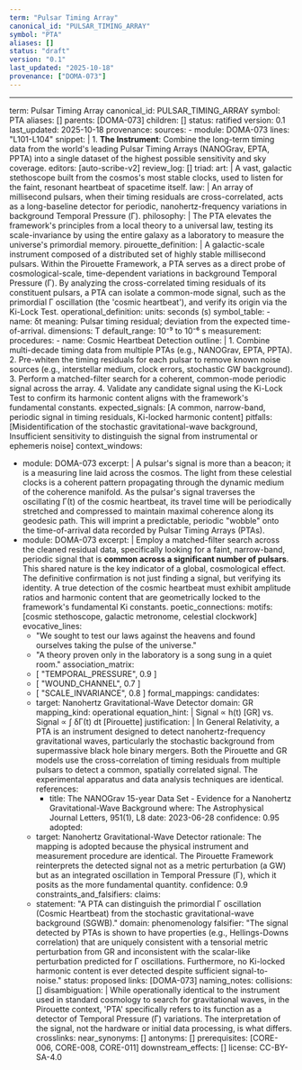 ```yaml
---
term: "Pulsar Timing Array"
canonical_id: "PULSAR_TIMING_ARRAY"
symbol: "PTA"
aliases: []
status: "draft"
version: "0.1"
last_updated: "2025-10-18"
provenance: ["DOMA-073"]
---
```


---
term: Pulsar Timing Array
canonical_id: PULSAR_TIMING_ARRAY
symbol: PTA
aliases: []
parents: [DOMA-073]
children: []
status: ratified
version: 0.1
last_updated: 2025-10-18
provenance:
  sources:
    - module: DOMA-073
      lines: "L101-L104"
      snippet: |
        1.  **The Instrument**: Combine the long-term timing data from the world's leading Pulsar Timing Arrays (NANOGrav, EPTA, PPTA) into a single dataset of the highest possible sensitivity and sky coverage.
  editors: [auto-scribe-v2]
  review_log: []
triad:
  art: |
    A vast, galactic stethoscope built from the cosmos's most stable clocks, used to listen for the faint, resonant heartbeat of spacetime itself.
  law: |
    An array of millisecond pulsars, when their timing residuals are cross-correlated, acts as a long-baseline detector for periodic, nanohertz-frequency variations in background Temporal Pressure (Γ).
  philosophy: |
    The PTA elevates the framework's principles from a local theory to a universal law, testing its scale-invariance by using the entire galaxy as a laboratory to measure the universe's primordial memory.
pirouette_definition: |
  A galactic-scale instrument composed of a distributed set of highly stable millisecond pulsars. Within the Pirouette Framework, a PTA serves as a direct probe of cosmological-scale, time-dependent variations in background Temporal Pressure (Γ). By analyzing the cross-correlated timing residuals of its constituent pulsars, a PTA can isolate a common-mode signal, such as the primordial Γ oscillation (the 'cosmic heartbeat'), and verify its origin via the Ki-Lock Test.
operational_definition:
  units: seconds (s)
  symbol_table:
    - name: δt
      meaning: Pulsar timing residual; deviation from the expected time-of-arrival.
      dimensions: T
      default_range: 10⁻⁹ to 10⁻⁶ s
  measurement:
    procedures:
      - name: Cosmic Heartbeat Detection
        outline: |
          1.  Combine multi-decade timing data from multiple PTAs (e.g., NANOGrav, EPTA, PPTA).
          2.  Pre-whiten the timing residuals for each pulsar to remove known noise sources (e.g., interstellar medium, clock errors, stochastic GW background).
          3.  Perform a matched-filter search for a coherent, common-mode periodic signal across the array.
          4.  Validate any candidate signal using the Ki-Lock Test to confirm its harmonic content aligns with the framework's fundamental constants.
        expected_signals: [A common, narrow-band, periodic signal in timing residuals, Ki-locked harmonic content]
        pitfalls: [Misidentification of the stochastic gravitational-wave background, Insufficient sensitivity to distinguish the signal from instrumental or ephemeris noise]
context_windows:
  - module: DOMA-073
    excerpt: |
      A pulsar's signal is more than a beacon; it is a measuring line laid across the cosmos. The light from these celestial clocks is a coherent pattern propagating through the dynamic medium of the coherence manifold. As the pulsar's signal traverses the oscillating Γ(t) of the cosmic heartbeat, its travel time will be periodically stretched and compressed to maintain maximal coherence along its geodesic path. This will imprint a predictable, periodic "wobble" onto the time-of-arrival data recorded by Pulsar Timing Arrays (PTAs).
  - module: DOMA-073
    excerpt: |
      Employ a matched-filter search across the cleaned residual data, specifically looking for a faint, narrow-band, periodic signal that is **common across a significant number of pulsars**. This shared nature is the key indicator of a global, cosmological effect. The definitive confirmation is not just finding a signal, but verifying its identity. A true detection of the cosmic heartbeat must exhibit amplitude ratios and harmonic content that are geometrically locked to the framework's fundamental Ki constants.
poetic_connections:
  motifs: [cosmic stethoscope, galactic metronome, celestial clockwork]
  evocative_lines:
    - "We sought to test our laws against the heavens and found ourselves taking the pulse of the universe."
    - "A theory proven only in the laboratory is a song sung in a quiet room."
  association_matrix:
    - [ "TEMPORAL_PRESSURE", 0.9 ]
    - [ "WOUND_CHANNEL", 0.7 ]
    - [ "SCALE_INVARIANCE", 0.8 ]
formal_mappings:
  candidates:
    - target: Nanohertz Gravitational-Wave Detector
      domain: GR
      mapping_kind: operational
      equation_hint: |
        Signal ∝ h(t) [GR] vs. Signal ∝ ∫ δΓ(t) dt [Pirouette]
      justification: |
        In General Relativity, a PTA is an instrument designed to detect nanohertz-frequency gravitational waves, particularly the stochastic background from supermassive black hole binary mergers. Both the Pirouette and GR models use the cross-correlation of timing residuals from multiple pulsars to detect a common, spatially correlated signal. The experimental apparatus and data analysis techniques are identical.
      references:
        - title: The NANOGrav 15-year Data Set - Evidence for a Nanohertz Gravitational-Wave Background
          where: The Astrophysical Journal Letters, 951(1), L8
          date: 2023-06-28
      confidence: 0.95
  adopted:
    - target: Nanohertz Gravitational-Wave Detector
      rationale: The mapping is adopted because the physical instrument and measurement procedure are identical. The Pirouette Framework reinterprets the detected signal not as a metric perturbation (a GW) but as an integrated oscillation in Temporal Pressure (Γ), which it posits as the more fundamental quantity.
      confidence: 0.9
constraints_and_falsifiers:
  claims:
    - statement: "A PTA can distinguish the primordial Γ oscillation (Cosmic Heartbeat) from the stochastic gravitational-wave background (SGWB)."
      domain: phenomenology
      falsifier: "The signal detected by PTAs is shown to have properties (e.g., Hellings-Downs correlation) that are uniquely consistent with a tensorial metric perturbation from GR and inconsistent with the scalar-like perturbation predicted for Γ oscillations. Furthermore, no Ki-locked harmonic content is ever detected despite sufficient signal-to-noise."
      status: proposed
      links: [DOMA-073]
naming_notes:
  collisions: []
  disambiguation: |
    While operationally identical to the instrument used in standard cosmology to search for gravitational waves, in the Pirouette context, 'PTA' specifically refers to its function as a detector of Temporal Pressure (Γ) variations. The interpretation of the signal, not the hardware or initial data processing, is what differs.
crosslinks:
  near_synonyms: []
  antonyms: []
  prerequisites: [CORE-006, CORE-008, CORE-011]
  downstream_effects: []
license: CC-BY-SA-4.0